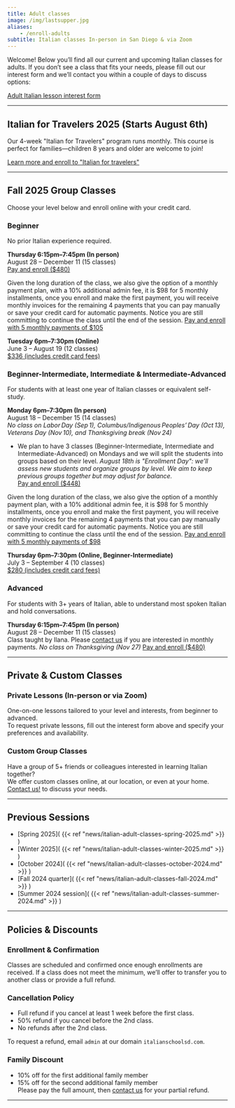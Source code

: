 ```yaml
---
title: Adult classes
image: /img/lastsupper.jpg
aliases:
    - /enroll-adults
subtitle: Italian classes In-person in San Diego & via Zoom
---
```


Welcome! Below you’ll find all our current and upcoming Italian classes for adults. If you don’t see a class that fits your needs, please fill out our interest form and we’ll contact you within a couple of days to discuss options:

<div class="tc">
<a href="https://forms.gle/LHR7Htpeb3mQzV838" class="btn raise">Adult Italian lesson interest form</a>
</div>

---

## Italian for Travelers 2025 (Starts August 6th)

Our 4-week "Italian for Travelers" program runs monthly. This course is perfect for families—children 8 years and older are welcome to join!

<div class="tc">
<a href="/travelers" class="btn raise">Learn more and enroll to "Italian for travelers"</a>
</div>

---

## Fall 2025 Group Classes

Choose your level below and enroll online with your credit card.

### Beginner

No prior Italian experience required.

**Thursday 6:15pm–7:45pm (In person)**  
August 28 – December 11 (15 classes)  
[Pay and enroll ($480)](https://link.waveapps.com/uwuwac-wxz4nz)

Given the long duration of the class, we also give the option of a monthly payment plan, with a 10% additional admin fee, it is $98 for 5 monthly installments, once you enroll and make the first payment, you will receive monthly invoices for the remaining 4 payments that you can pay manually or save your credit card for automatic payments. Notice you are still committing to continue the class until the end of the session.
[Pay and enroll with 5 monthly payments of $105](https://link.waveapps.com/kjuqf6-45azbs)

**Tuesday 6pm–7:30pm (Online)**  
June 3 – August 19 (12 classes)  
[$336 (includes credit card fees)](https://link.waveapps.com/rejt7q-hshycx)

### Beginner-Intermediate, Intermediate & Intermediate-Advanced

For students with at least one year of Italian classes or equivalent self-study.

**Monday 6pm–7:30pm (In person)**  
August 18 – December 15 (14 classes)  
*No class on Labor Day (Sep 1), Columbus/Indigenous Peoples’ Day (Oct 13), Veterans Day (Nov 10), and Thanksgiving break (Nov 24)*
* We plan to have 3 classes (Beginner-Intermediate, Intermediate and Intermediate-Advanced) on Mondays and we will split the students into groups based on their level.
*August 18th is "Enrollment Day": we’ll assess new students and organize groups by level. We aim to keep previous groups together but may adjust for balance.*  
[Pay and enroll ($448)](https://link.waveapps.com/zacu6p-hj3uak)

Given the long duration of the class, we also give the option of a monthly payment plan, with a 10% additional admin fee, it is $98 for 5 monthly installments, once you enroll and make the first payment, you will receive monthly invoices for the remaining 4 payments that you can pay manually or save your credit card for automatic payments. Notice you are still committing to continue the class until the end of the session.
[Pay and enroll with 5 monthly payments of $98](https://link.waveapps.com/srjtdq-ce9m7x)

**Thursday 6pm–7:30pm (Online, Beginner-Intermediate)**  
July 3 – September 4 (10 classes)  
[$280 (includes credit card fees)](https://link.waveapps.com/w4a98h-enptde)

### Advanced

For students with 3+ years of Italian, able to understand most spoken Italian and hold conversations.

**Thursday 6:15pm–7:45pm (In person)**  
August 28 – December 11 (15 classes)  
Class taught by Ilana. Please [contact us](/contact) if you are interested in monthly payments.
*No class on Thanksgiving (Nov 27)*
[Pay and enroll ($480)](https://link.waveapps.com/92wajv-dna4dr)

---

## Private & Custom Classes

### Private Lessons (In-person or via Zoom)

One-on-one lessons tailored to your level and interests, from beginner to advanced.  
To request private lessons, fill out the interest form above and specify your preferences and availability.

### Custom Group Classes

Have a group of 5+ friends or colleagues interested in learning Italian together?  
We offer custom classes online, at our location, or even at your home. [Contact us!](/contact) to discuss your needs.

---

## Previous Sessions

- [Spring 2025]( {{< ref "news/italian-adult-classes-spring-2025.md" >}} )
- [Winter 2025]( {{< ref "news/italian-adult-classes-winter-2025.md" >}} )
- [October 2024]( {{< ref "news/italian-adult-classes-october-2024.md" >}} )
- [Fall 2024 quarter]( {{< ref "news/italian-adult-classes-fall-2024.md" >}} )
- [Summer 2024 session]( {{< ref "news/italian-adult-classes-summer-2024.md" >}} )

---

## Policies & Discounts

### Enrollment & Confirmation

Classes are scheduled and confirmed once enough enrollments are received. If a class does not meet the minimum, we’ll offer to transfer you to another class or provide a full refund.

### Cancellation Policy

- Full refund if you cancel at least 1 week before the first class.
- 50% refund if you cancel before the 2nd class.
- No refunds after the 2nd class.

To request a refund, email `admin` at our domain `italianschoolsd.com`.

### Family Discount

- 10% off for the first additional family member
- 15% off for the second additional family member  
Please pay the full amount, then [contact us](https://www.italianschoolsd.com/contact/) for your partial refund.

---
